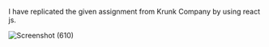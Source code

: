 I have replicated the given assignment from Krunk Company by using react js.

![Screenshot (610)](https://github.com/swathimuneeswaran/Krunk-Assignment/assets/113039047/c443c020-a02f-42db-8040-ba6f9ec167e3)
